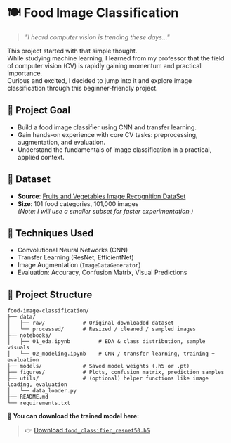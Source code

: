 # 🍽️ Food Image Classification

> *"I heard computer vision is trending these days..."*

This project started with that simple thought.  
While studying machine learning, I learned from my professor that the field of computer vision (CV) is rapidly gaining momentum and practical importance.  
Curious and excited, I decided to jump into it and explore image classification through this beginner-friendly project.

## 🎯 Project Goal

- Build a food image classifier using CNN and transfer learning.
- Gain hands-on experience with core CV tasks: preprocessing, augmentation, and evaluation.
- Understand the fundamentals of image classification in a practical, applied context.

## 📁 Dataset

- **Source**: [Fruits and Vegetables Image Recognition DataSet](https://www.kaggle.com/datasets/kritikseth/fruit-and-vegetable-image-recognition)
- **Size**: 101 food categories, 101,000 images  
  *(Note: I will use a smaller subset for faster experimentation.)*

## 🔧 Techniques Used

- Convolutional Neural Networks (CNN)
- Transfer Learning (ResNet, EfficientNet)
- Image Augmentation (`ImageDataGenerator`)
- Evaluation: Accuracy, Confusion Matrix, Visual Predictions

## 🧱 Project Structure

```
food-image-classification/
├── data/
│   ├── raw/            # Original downloaded dataset
│   └── processed/      # Resized / cleaned / sampled images
├── notebooks/
│   ├── 01_eda.ipynb         # EDA & class distribution, sample visuals
│   └── 02_modeling.ipynb    # CNN / transfer learning, training + evaluation
├── models/             # Saved model weights (.h5 or .pt)
├── figures/            # Plots, confusion matrix, prediction samples
├── utils/              # (optional) helper functions like image loading, evaluation
│   └── data_loader.py
├── README.md
└── requirements.txt
```

🔗 **You can download the trained model here:**

> 👉 [Download `food_classifier_resnet50.h5`](https://drive.google.com/file/d/11Mul4QYPeP-9iCQoTnW2CJaXZ8JZs8CW/view?usp=drive_link)